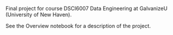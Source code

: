Final project for course DSCI6007 Data Engineering at GalvanizeU (University of New Haven).

See the Overview notebook for a description of the project.
